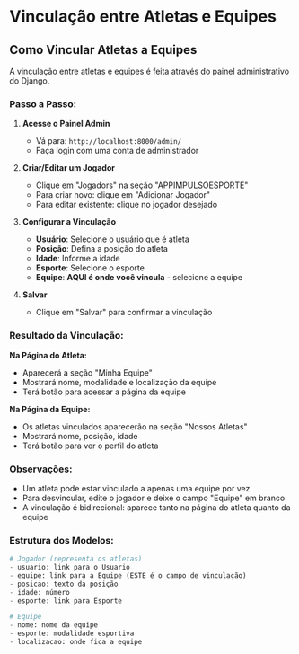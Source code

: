 # Vinculação entre Atletas e Equipes

## Como Vincular Atletas a Equipes

A vinculação entre atletas e equipes é feita através do painel administrativo do Django.

### Passo a Passo:

1. **Acesse o Painel Admin**
   - Vá para: `http://localhost:8000/admin/`
   - Faça login com uma conta de administrador

2. **Criar/Editar um Jogador**
   - Clique em "Jogadors" na seção "APPIMPULSOESPORTE"
   - Para criar novo: clique em "Adicionar Jogador"
   - Para editar existente: clique no jogador desejado

3. **Configurar a Vinculação**
   - **Usuário**: Selecione o usuário que é atleta
   - **Posição**: Defina a posição do atleta
   - **Idade**: Informe a idade
   - **Esporte**: Selecione o esporte
   - **Equipe**: **AQUI é onde você vincula** - selecione a equipe

4. **Salvar**
   - Clique em "Salvar" para confirmar a vinculação

### Resultado da Vinculação:

**Na Página do Atleta:**
- Aparecerá a seção "Minha Equipe"
- Mostrará nome, modalidade e localização da equipe
- Terá botão para acessar a página da equipe

**Na Página da Equipe:**
- Os atletas vinculados aparecerão na seção "Nossos Atletas"
- Mostrará nome, posição, idade
- Terá botão para ver o perfil do atleta

### Observações:

- Um atleta pode estar vinculado a apenas uma equipe por vez
- Para desvincular, edite o jogador e deixe o campo "Equipe" em branco
- A vinculação é bidirecional: aparece tanto na página do atleta quanto da equipe

### Estrutura dos Modelos:

```python
# Jogador (representa os atletas)
- usuario: link para o Usuario
- equipe: link para a Equipe (ESTE é o campo de vinculação)
- posicao: texto da posição
- idade: número
- esporte: link para Esporte

# Equipe
- nome: nome da equipe
- esporte: modalidade esportiva
- localizacao: onde fica a equipe
```
